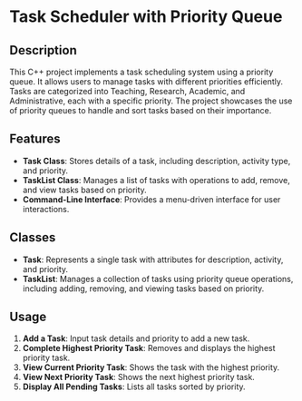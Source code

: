 # Task Scheduler with Priority Queue

## Description

This C++ project implements a task scheduling system using a priority queue. It allows users to manage tasks with different priorities efficiently. Tasks are categorized into Teaching, Research, Academic, and Administrative, each with a specific priority. The project showcases the use of priority queues to handle and sort tasks based on their importance.

## Features

- **Task Class**: Stores details of a task, including description, activity type, and priority.
- **TaskList Class**: Manages a list of tasks with operations to add, remove, and view tasks based on priority.
- **Command-Line Interface**: Provides a menu-driven interface for user interactions.

## Classes

- **Task**: Represents a single task with attributes for description, activity, and priority.
- **TaskList**: Manages a collection of tasks using priority queue operations, including adding, removing, and viewing tasks based on priority.

## Usage

1. **Add a Task**: Input task details and priority to add a new task.
2. **Complete Highest Priority Task**: Removes and displays the highest priority task.
3. **View Current Priority Task**: Shows the task with the highest priority.
4. **View Next Priority Task**: Shows the next highest priority task.
5. **Display All Pending Tasks**: Lists all tasks sorted by priority.


